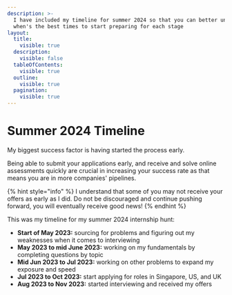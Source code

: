 ```yaml
---
description: >-
  I have included my timeline for summer 2024 so that you can better understand
  when's the best times to start preparing for each stage
layout:
  title:
    visible: true
  description:
    visible: false
  tableOfContents:
    visible: true
  outline:
    visible: true
  pagination:
    visible: true
---
```


# Summer 2024 Timeline

My biggest success factor is having started the process early.&#x20;

Being able to submit your applications early, and receive and solve online assessments quickly are crucial in increasing your success rate as that means you are in more companies' pipelines.

{% hint style="info" %}
I understand that some of you may not receive your offers as early as I did. Do not be discouraged and continue pushing forward, you will eventually receive good news!
{% endhint %}

This was my timeline for my summer 2024 internship hunt:

* **Start of May 2023:** sourcing for problems and figuring out my weaknesses when it comes to interviewing
* **May 2023 to mid June 2023:** working on my fundamentals by completing questions by topic
* **Mid Jun 2023 to Jul 2023:** working on other problems to expand my exposure and speed
* **Jul 2023 to Oct 2023:** start applying for roles in Singapore, US, and UK
* **Aug 2023 to Nov 2023:** started interviewing and received my offers
